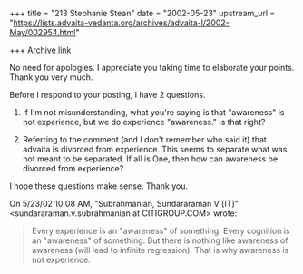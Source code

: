 +++
title = "213 Stephanie Stean"
date = "2002-05-23"
upstream_url = "https://lists.advaita-vedanta.org/archives/advaita-l/2002-May/002954.html"

+++
[Archive link](https://lists.advaita-vedanta.org/archives/advaita-l/2002-May/002954.html)

No need for apologies.  I appreciate you taking time to elaborate your
points.  Thank you very much.

Before I respond to your posting, I have 2 questions.

1) If I'm not misunderstanding, what you're saying is that "awareness" is
not experience, but we do experience "awareness."  Is that right?


2) Referring to the comment (and I don't remember who said it) that advaita
is divorced from experience.  This seems to separate what was not meant to
be separated.  If all is One, then how can awareness be divorced from
experience?

I hope these questions make sense.  Thank you.




On 5/23/02 10:08 AM, "Subrahmanian, Sundararaman V [IT]"
<sundararaman.v.subrahmanian at CITIGROUP.COM> wrote:

> Every experience is an "awareness" of something.  Every cognition
> is an "awareness" of something.  But there is nothing like awareness of
> awareness (will lead to infinite regression).  That is why awareness is not
> experience.

